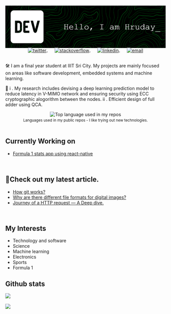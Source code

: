 
<p align="center">
  <a href="https://hrudaygurijala.netlify.app">
    <img  src="https://raw.githubusercontent.com/HrudayGurijala/HrudayGurijala/main/github-header-image.png" alt="logo" />
  </a>
</p>

<p align="center" style="margin: -20px 0 30px">
   <a href="https://x.com/hrudaygg" target="_blank" style='margin-right:10px'>
    <img align="center" src="https://cdn.jsdelivr.net/npm/simple-icons@3.0.1/icons/twitter.svg" alt="twitter" height="22px" width="22px" />
  </a>
  &nbsp;&nbsp;
  <a href="https://medium.com/@gurijalahruday" target="_blank" style='margin-right:10px'>
    <img align="center" src="https://cdn.jsdelivr.net/npm/simple-icons@3.0.1/icons/medium.svg" alt="stackoverflow" height="22px" width="22px" />
  </a>
  &nbsp;&nbsp;
  <a href="https://www.linkedin.com/in/hruday-gurijala-61b472248/" target="_blank" style='margin-right:10px'>
    <img align="center" src="https://cdn.jsdelivr.net/npm/simple-icons@3.0.1/icons/linkedin.svg" alt="linkedin" height="22px" width="22px" />
  </a>
  &nbsp;&nbsp;
  <a href="mailto:gurijalahruday@gmail.com" target="_blank">
    <img align="center" src="https://cdn.jsdelivr.net/npm/simple-icons@3.0.1/icons/protonmail.svg" alt="email" height="22px" width="22px" />
  </a>
</p>

🛠️ I am a final year student at IIIT Sri City. My projects are mainly focused on areas like software development, embedded systems and machine learning.

🔎 i . My research includes devising a deep learning prediction model to reduce latency in V-MIMO network and ensuring security using ECC cryptographic alogorithm between the nodes.
   ii . Efficient design of full adder using QCA.

<div align="center">
  <img width="" src="https://github-readme-stats.vercel.app/api/top-langs/?username=HrudayGurijala&layout=compact&hide_title=1&card_width=300&hide=html" alt="Top language used in my repos" />
  <br />
  <small>Languages used in my public repos - I like trying out new technologies.</small>
  <br />
  <br />
</div>

## Currently Working on
- [Formula 1 stats app using react-native](https://github.com/HrudayGurijala/formula1-stats-app)

<br />

## 📖Check out my latest article.
 
* [How git works?](https://medium.com/@gurijalahruday/how-git-works-28a70963bb51) 
* [Why are there different file formats for digital images?](https://medium.com/@gurijalahruday/why-there-are-different-file-formats-for-digital-images-8841e9852ce0) 
* [Journey of a HTTP request — A Deep dive.](https://medium.com/@gurijalahruday/journey-of-a-http-request-a-deep-dive-98d7841abb5e) 

<br />

## My Interests

* Technology and software
* Science 
* Machine learning 
* Electronics 
* Sports
* Formula 1

## Github stats
<div ><img src="https://github-readme-stats-sigma-five.vercel.app/api?username=HrudayGurijala&show_icons=true&show_icons=true&theme=vue&locale=en&count_private=true&include_all_commits=true"  /></div>  
<p></p>
<div ><img src="https://komarev.com/ghpvc/?username=HrudayGurijala&color=brightgreen&abbreviated=true&style=for-the-badge"  /></div> 
